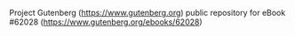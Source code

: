 Project Gutenberg (https://www.gutenberg.org) public repository for
eBook #62028 (https://www.gutenberg.org/ebooks/62028)

